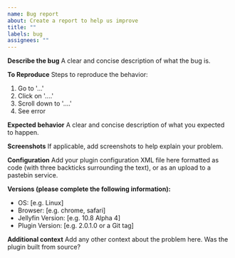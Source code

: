 ```yaml
---
name: Bug report
about: Create a report to help us improve
title: ""
labels: bug
assignees: ""
---
```


**Describe the bug**
A clear and concise description of what the bug is.

**To Reproduce**
Steps to reproduce the behavior:

1. Go to '...'
2. Click on '....'
3. Scroll down to '....'
4. See error

**Expected behavior**
A clear and concise description of what you expected to happen.

**Screenshots**
If applicable, add screenshots to help explain your problem.

**Configuration**
Add your plugin configuration XML file here formatted as code (with three backticks surrounding the text), or as an upload to a pastebin service.

**Versions (please complete the following information):**

- OS: [e.g. Linux]
- Browser: [e.g. chrome, safari]
- Jellyfin Version: [e.g. 10.8 Alpha 4]
- Plugin Version: [e.g. 2.0.1.0 or a Git tag]

**Additional context**
Add any other context about the problem here. Was the plugin built from source?
